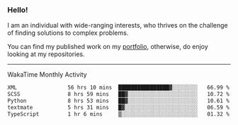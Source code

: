 ### Hello!

I am an individual with wide-ranging interests, who thrives on the challenge of finding solutions to complex problems.

You can find my published work on my [portfolio](https://bumbleboss.xyz/work), otherwise, do enjoy looking at my repositories.

---

WakaTime Monthly Activity

<!--START_SECTION:waka-->

```txt
XML                56 hrs 10 mins  ████████████████▓░░░░░░░░   66.99 %
SCSS               8 hrs 59 mins   ██▓░░░░░░░░░░░░░░░░░░░░░░   10.72 %
Python             8 hrs 53 mins   ██▓░░░░░░░░░░░░░░░░░░░░░░   10.61 %
textmate           5 hrs 31 mins   █▓░░░░░░░░░░░░░░░░░░░░░░░   06.59 %
TypeScript         1 hr 6 mins     ▒░░░░░░░░░░░░░░░░░░░░░░░░   01.32 %
```

<!--END_SECTION:waka-->
